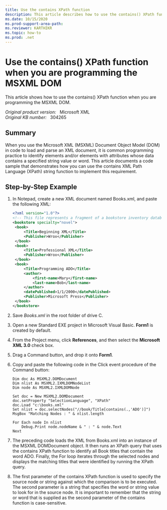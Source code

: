 ```yaml
---
title: Use the contains XPath function
description: This article describes how to use the contains() XPath function when you are programming the MSXML DOM.
ms.date: 10/15/2020
ms.prod-support-area-path: 
ms.reviewer: KARTHIKR
ms.topic: how-to
ms.prod: .net
---
```

# Use the contains() XPath function when you are programming the MSXML DOM

This article shows how to use the contains() XPath function when you are programming the MSXML DOM.

_Original product version:_ &nbsp; Microsoft XML  
_Original KB number:_ &nbsp; 304265

## Summary

When you use the Microsoft XML (MSXML) Document Object Model (DOM) in code to load and parse an XML document, it is common programming practice to identify elements and/or elements with attributes whose data contains a specified string value or word. This article documents a code sample that demonstrates how you can use the contains XML Path Language (XPath) string function to implement this requirement.

## Step-by-Step Example

1. In Notepad, create a new XML document named Books.xml, and paste the following XML:

    ```xml
    <?xml version="1.0"?>
    <!-- This file represents a fragment of a bookstore inventory database -->
    <bookstore specialty="novel">
     <book>
         <Title>Beginning XML</Title>
         <Publisher>Wrox</Publisher>
     </book>
     <book>
         <Title>Professional XML</Title>
         <Publisher>Wrox</Publisher>
     </book>
     <book>
         <Title>Programming ADO</Title>
         <author>
             <first-name>Mary</first-name>
             <last-name>Bob</last-name>
         </author>
         <datePublished>1/1/2000</datePublished>
         <Publisher>Microsoft Press</Publisher>
     </book>
    </bookstore>
    ```

2. Save *Books.xml* in the root folder of drive C.
3. Open a new Standard EXE project in Microsoft Visual Basic. **Form1** is created by default.
4. From the Project menu, click **References**, and then select the **Microsoft XML 3.0** check box.
5. Drag a Command button, and drop it onto **Form1**.
6. Copy and paste the following code in the Click event procedure of the Command button:

    ```vbnet
    Dim doc As MSXML2.DOMDocument
    Dim nlist As MSXML2.IXMLDOMNodeList
    Dim node As MSXML2.IXMLDOMNode

    Set doc = New MSXML2.DOMDocument
    doc.setProperty "SelectionLanguage", "XPath"
    doc.Load "c:\books.xml"
    Set nlist = doc.selectNodes("//book/Title[contains(.,'ADO')]")
    MsgBox "Matching Nodes : " & nlist.length

    For Each node In nlist
        Debug.Print node.nodeName & " : " & node.Text
    Next
    ```

7. The preceding code loads the XML from Books.xml into an instance of the MSXML DOMDocument object. It then runs an XPath query that uses the contains XPath function to identify all Book titles that contain the word ADO. Finally, the For loop iterates through the selected nodes and displays the matching titles that were identified by running the XPath query.
8. The first parameter of the contains XPath function is used to specify the source node or string against which the comparison is to be executed. The second parameter is a string that specifies the word or string value to look for in the source node. It is important to remember that the string or word that is supplied as the second parameter of the contains function is case-sensitive.
